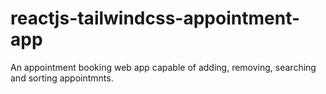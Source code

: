 # reactjs-tailwindcss-appointment-app
An appointment booking web app capable of  adding, removing, searching and sorting appointmnts.
